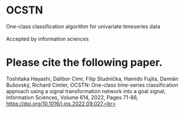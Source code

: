 # OCSTN
One-class classification algorithm for univariate timeseries data <br>
<br>
Accepted by information sciences <br>

# Please cite the following paper.<br>
Toshitaka Hayashi, Dalibor Cimr, Filip Studnička, Hamido Fujita, Damián Bušovský, Richard Cimler, OCSTN: One-class time-series classification approach using a signal transformation network into a goal signal, Information Sciences, Volume 614, 2022, Pages 71-86, https://doi.org/10.1016/j.ins.2022.09.027.<br>
